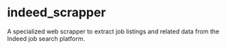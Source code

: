# indeed_scrapper
A specialized web scrapper to extract job listings and related data from the Indeed job search platform.
